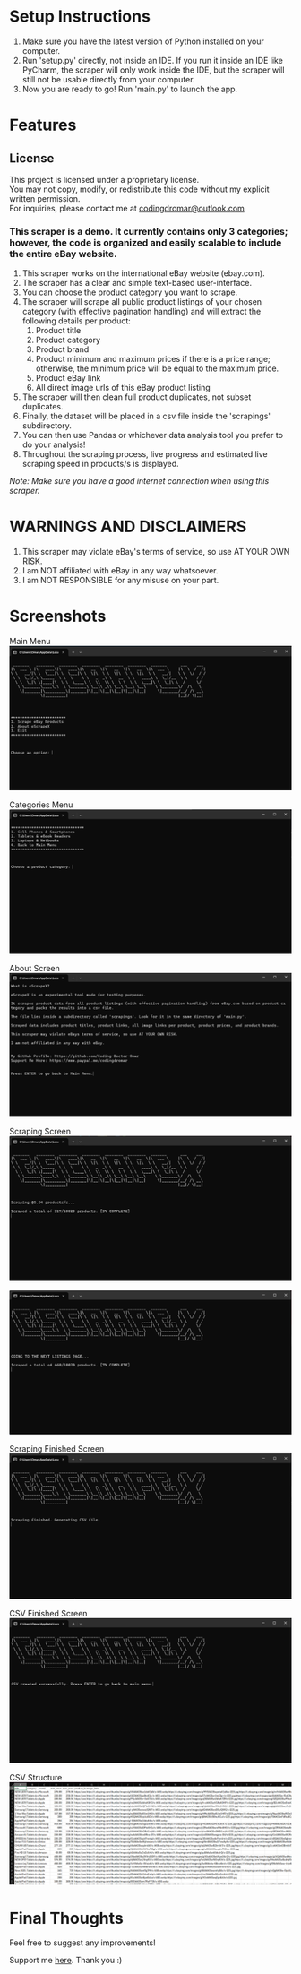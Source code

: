 # Setup Instructions
1. Make sure you have the latest version of Python installed on your computer.
2. Run 'setup.py' directly, not inside an IDE. If you run it inside an IDE like PyCharm, the scraper will only work inside the IDE, but the scraper will still not be usable directly from your computer.
3. Now you are ready to go! Run 'main.py' to launch the app.

# Features
## License

This project is licensed under a proprietary license.  
You may not copy, modify, or redistribute this code without my explicit written permission.  
For inquiries, please contact me at codingdromar@outlook.com

### This scraper is a demo. It currently contains only 3 categories; however, the code is organized and easily scalable to include the entire eBay website.

1. This scraper works on the international eBay website (ebay.com).
2. The scraper has a clear and simple text-based user-interface.
3. You can choose the product category you want to scrape.
4. The scraper will scrape all public product listings of your chosen category (with effective pagination handling) and will extract the following details per product:
   1. Product title
   2. Product category
   3. Product brand
   4. Product minimum and maximum prices if there is a price range; otherwise, the minimum price will be equal to the maximum price.
   5. Product eBay link
   6. All direct image urls of this eBay product listing
5. The scraper will then clean full product duplicates, not subset duplicates.
6. Finally, the dataset will be placed in a csv file inside the 'scrapings' subdirectory.
7. You can then use Pandas or whichever data analysis tool you prefer to do your analysis!
8. Throughout the scraping process, live progress and estimated live scraping speed in products/s is displayed.

_Note: Make sure you have a good internet connection when using this scraper._


# WARNINGS AND DISCLAIMERS
1. This scraper may violate eBay's terms of service, so use AT YOUR OWN RISK.
2. I am NOT affiliated with eBay in any way whatsoever.
3. I am NOT RESPONSIBLE for any misuse on your part.

# Screenshots
Main Menu
![screenshot](images/menu.png)

Categories Menu
![screenshot](images/categories.png)

About Screen
![screenshot](images/about.png)

Scraping Screen
![screenshot](images/scraping_screen_1.png)

![screenshot](images/scraping_screen_2.png)

Scraping Finished Screen
![screenshot](images/scraping_finished.png)

CSV Finished Screen
![screenshot](images/csv_finished.png)

CSV Structure
![screenshot](images/csv_appearance.png)

# Final Thoughts
Feel free to suggest any improvements!

Support me [here](https://www.paypal.me/codingdromar). Thank you :)